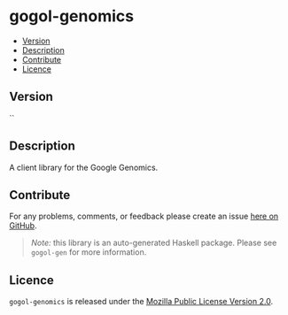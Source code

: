 # gogol-genomics

* [Version](#version)
* [Description](#description)
* [Contribute](#contribute)
* [Licence](#licence)


## Version

``


## Description

A client library for the Google Genomics.


## Contribute

For any problems, comments, or feedback please create an issue [here on GitHub](https://github.com/brendanhay/gogol/issues).

> _Note:_ this library is an auto-generated Haskell package. Please see `gogol-gen` for more information.


## Licence

`gogol-genomics` is released under the [Mozilla Public License Version 2.0](http://www.mozilla.org/MPL/).
